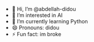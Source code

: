 - 👋 Hi, I’m @abdellah-didou
- 👀 I’m interested in AI
- 🌱 I’m currently learning Python
- 😄 Pronouns: didou
- ⚡ Fun fact: im broke

<!---
abdellah-didou/abdellah-didou is a ✨ special ✨ repository because its `README.md` (this file) appears on your GitHub profile.
You can click the Preview link to take a look at your changes.
--->
